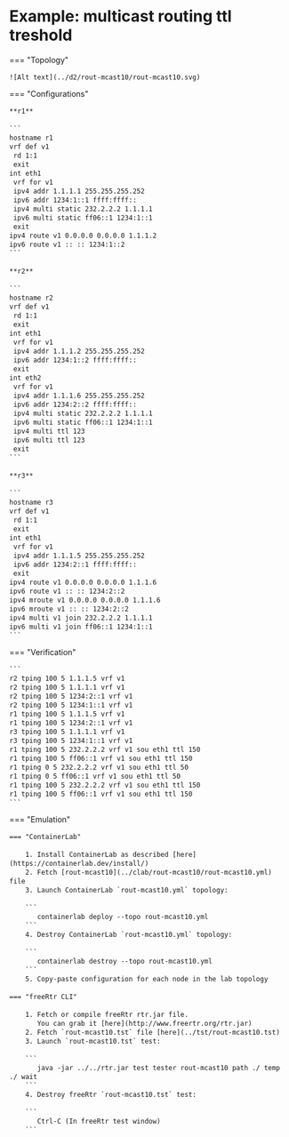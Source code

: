# Example: multicast routing ttl treshold

=== "Topology"

    ![Alt text](../d2/rout-mcast10/rout-mcast10.svg)

=== "Configurations"

    **r1**

    ```
    hostname r1
    vrf def v1
     rd 1:1
     exit
    int eth1
     vrf for v1
     ipv4 addr 1.1.1.1 255.255.255.252
     ipv6 addr 1234:1::1 ffff:ffff::
     ipv4 multi static 232.2.2.2 1.1.1.1
     ipv6 multi static ff06::1 1234:1::1
     exit
    ipv4 route v1 0.0.0.0 0.0.0.0 1.1.1.2
    ipv6 route v1 :: :: 1234:1::2
    ```

    **r2**

    ```
    hostname r2
    vrf def v1
     rd 1:1
     exit
    int eth1
     vrf for v1
     ipv4 addr 1.1.1.2 255.255.255.252
     ipv6 addr 1234:1::2 ffff:ffff::
     exit
    int eth2
     vrf for v1
     ipv4 addr 1.1.1.6 255.255.255.252
     ipv6 addr 1234:2::2 ffff:ffff::
     ipv4 multi static 232.2.2.2 1.1.1.1
     ipv6 multi static ff06::1 1234:1::1
     ipv4 multi ttl 123
     ipv6 multi ttl 123
     exit
    ```

    **r3**

    ```
    hostname r3
    vrf def v1
     rd 1:1
     exit
    int eth1
     vrf for v1
     ipv4 addr 1.1.1.5 255.255.255.252
     ipv6 addr 1234:2::1 ffff:ffff::
     exit
    ipv4 route v1 0.0.0.0 0.0.0.0 1.1.1.6
    ipv6 route v1 :: :: 1234:2::2
    ipv4 mroute v1 0.0.0.0 0.0.0.0 1.1.1.6
    ipv6 mroute v1 :: :: 1234:2::2
    ipv4 multi v1 join 232.2.2.2 1.1.1.1
    ipv6 multi v1 join ff06::1 1234:1::1
    ```

=== "Verification"

    ```
    r2 tping 100 5 1.1.1.5 vrf v1
    r2 tping 100 5 1.1.1.1 vrf v1
    r2 tping 100 5 1234:2::1 vrf v1
    r2 tping 100 5 1234:1::1 vrf v1
    r1 tping 100 5 1.1.1.5 vrf v1
    r1 tping 100 5 1234:2::1 vrf v1
    r3 tping 100 5 1.1.1.1 vrf v1
    r3 tping 100 5 1234:1::1 vrf v1
    r1 tping 100 5 232.2.2.2 vrf v1 sou eth1 ttl 150
    r1 tping 100 5 ff06::1 vrf v1 sou eth1 ttl 150
    r1 tping 0 5 232.2.2.2 vrf v1 sou eth1 ttl 50
    r1 tping 0 5 ff06::1 vrf v1 sou eth1 ttl 50
    r1 tping 100 5 232.2.2.2 vrf v1 sou eth1 ttl 150
    r1 tping 100 5 ff06::1 vrf v1 sou eth1 ttl 150
    ```

=== "Emulation"

    === "ContainerLab"

        1. Install ContainerLab as described [here](https://containerlab.dev/install/)  
        2. Fetch [rout-mcast10](../clab/rout-mcast10/rout-mcast10.yml) file  
        3. Launch ContainerLab `rout-mcast10.yml` topology:  

        ```
           containerlab deploy --topo rout-mcast10.yml  
        ```
        4. Destroy ContainerLab `rout-mcast10.yml` topology:  

        ```
           containerlab destroy --topo rout-mcast10.yml  
        ```
        5. Copy-paste configuration for each node in the lab topology

    === "freeRtr CLI"

        1. Fetch or compile freeRtr rtr.jar file.  
           You can grab it [here](http://www.freertr.org/rtr.jar)  
        2. Fetch `rout-mcast10.tst` file [here](../tst/rout-mcast10.tst)  
        3. Launch `rout-mcast10.tst` test:  

        ```
           java -jar ../../rtr.jar test tester rout-mcast10 path ./ temp ./ wait
        ```
        4. Destroy freeRtr `rout-mcast10.tst` test:  

        ```
           Ctrl-C (In freeRtr test window)
        ```

